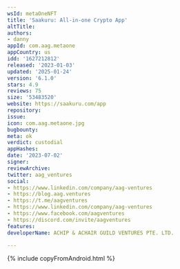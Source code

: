 ```yaml
---
wsId: metaOneNFT
title: 'Saakuru: All-in-one Crypto App'
altTitle: 
authors:
- danny
appId: com.aag.metaone
appCountry: us
idd: '1627212812'
released: '2023-01-03'
updated: '2025-01-24'
version: '6.1.0'
stars: 4.9
reviews: 75
size: '53483520'
website: https://saakuru.com/app
repository: 
issue: 
icon: com.aag.metaone.jpg
bugbounty: 
meta: ok
verdict: custodial
appHashes: 
date: '2023-07-02'
signer: 
reviewArchive: 
twitter: aag_ventures
social:
- https://www.linkedin.com/company/aag-ventures
- https://blog.aag.ventures
- https://t.me/aagventures
- https://www.linkedin.com/company/aag-ventures
- https://www.facebook.com/aagventures
- https://discord.com/invite/aagventures
features: 
developerName: ACHIP & ACHAIR GUILD VENTURES PTE. LTD.

---
```


{% include copyFromAndroid.html %}
